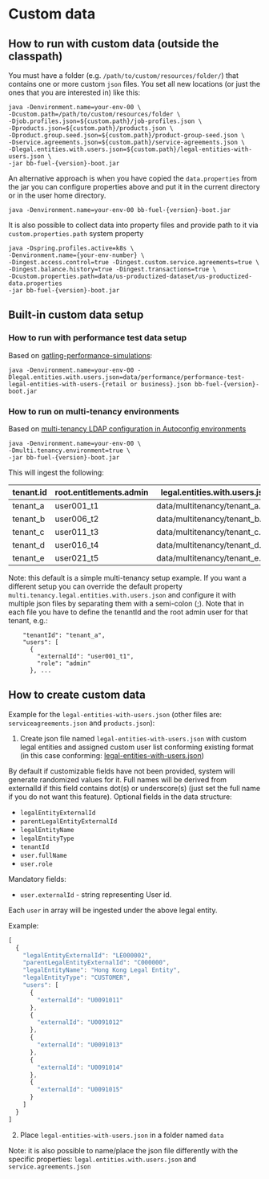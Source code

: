 # Custom data

## How to run with custom data (outside the classpath)
You must have a folder (e.g. `/path/to/custom/resources/folder/`) that contains one or more custom `json` files.
You set all new locations (or just the ones that you are interested in) like this: 
```
java -Denvironment.name=your-env-00 \
-Dcustom.path=/path/to/custom/resources/folder \
-Djob.profiles.json=${custom.path}/job-profiles.json \
-Dproducts.json=${custom.path}/products.json \
-Dproduct.group.seed.json=${custom.path}/product-group-seed.json \
-Dservice.agreements.json=${custom.path}/service-agreements.json \
-Dlegal.entities.with.users.json=${custom.path}/legal-entities-with-users.json \
-jar bb-fuel-{version}-boot.jar
```

An alternative approach is when you have copied the `data.properties` from the jar you can configure properties above and put it in the current directory or in the user home directory.
```
java -Denvironment.name=your-env-00 bb-fuel-{version}-boot.jar
```

It is also possible to collect data into property files and provide path to it via `custom.properties.path` system property

```
java -Dspring.profiles.active=k8s \
-Denvironment.name={your-env-number} \
-Dingest.access.control=true -Dingest.custom.service.agreements=true \
-Dingest.balance.history=true -Dingest.transactions=true \
-Dcustom.properties.path=data/us-productized-dataset/us-productized-data.properties 
-jar bb-fuel-{version}-boot.jar
```


## Built-in custom data setup
### How to run with performance test data setup
Based on [gatling-performance-simulations](https://stash.backbase.com/projects/CT/repos/gatling-performance-simulations/browse):
```
java -Denvironment.name=your-env-00 -Dlegal.entities.with.users.json=data/performance/performance-test-legal-entities-with-users-{retail or business}.json bb-fuel-{version}-boot.jar
```

### How to run on multi-tenancy environments
Based on [multi-tenancy LDAP configuration in Autoconfig environments](https://stash.backbase.com/projects/ANSIBLE/repos/cxp6-v2/browse/files/multitenancy.ldif)

```
java -Denvironment.name=your-env-00 \
-Dmulti.tenancy.environment=true \
-jar bb-fuel-{version}-boot.jar
```

This will ingest the following:

| tenant.id | root.entitlements.admin | legal.entities.with.users.json  |
|-----------|-------------------------|---------------------------------|
| tenant_a  | user001_t1              | data/multitenancy/tenant_a.json |
| tenant_b  | user006_t2              | data/multitenancy/tenant_b.json |
| tenant_c  | user011_t3              | data/multitenancy/tenant_c.json |
| tenant_d  | user016_t4              | data/multitenancy/tenant_d.json |
| tenant_e  | user021_t5              | data/multitenancy/tenant_e.json |

Note: this default is a simple multi-tenancy setup example. If you want a different setup you can override the default property `multi.tenancy.legal.entities.with.users.json`
and configure it with multiple json files by separating them with a semi-colon (;). Note that in each file you have to define the tenantId
and the root admin user for that tenant, e.g.:
```  {
    "tenantId": "tenant_a",
    "users": [
      {
        "externalId": "user001_t1",
        "role": "admin"
      }, ... 
```
## How to create custom data
Example for the `legal-entities-with-users.json` (other files are: `serviceagreements.json` and `products.json`):

1. Create json file named `legal-entities-with-users.json` with custom legal entities and assigned custom user list conforming existing format (in this case conforming: [legal-entities-with-users.json](../src/main/resources/data/legal-entities-with-users.json))

By default if customizable fields have not been provided, system will generate randomized values for it. Full names will be derived from externalId if this field contains dot(s) or underscore(s) (just set the full name if you do not want this feature).
Optional fields in the data structure:
- `legalEntityExternalId`
- `parentLegalEntityExternalId`
- `legalEntityName`
- `legalEntityType`
- `tenantId`
- `user.fullName`
- `user.role`

Mandatory fields:
- `user.externalId` - string representing User id.

Each `user` in array will be ingested under the above legal entity.

Example:
```javascript
[
  {
    "legalEntityExternalId": "LE000002",
    "parentLegalEntityExternalId": "C000000",
    "legalEntityName": "Hong Kong Legal Entity",
    "legalEntityType": "CUSTOMER",
    "users": [
      {
        "externalId": "U0091011"
      },
      {
        "externalId": "U0091012"
      },
      {
        "externalId": "U0091013"
      },
      {
        "externalId": "U0091014"
      },
      {
        "externalId": "U0091015"
      }
    ]
  }
]
```
2. Place `legal-entities-with-users.json` in a folder named `data`

Note: it is also possible to name/place the json file differently with the specific properties: `legal.entities.with.users.json` and `service.agreements.json`
